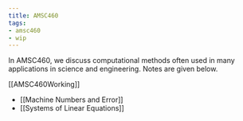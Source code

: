 ```yaml
---
title: AMSC460
tags:
- amsc460
- wip
---
```


In AMSC460, we discuss computational methods often used in many applications in science and engineering. Notes are given below.

[[AMSC460Working]]

- [[Machine Numbers and Error]]
- [[Systems of Linear Equations]]
